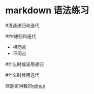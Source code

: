 # markdown 语法练习

#浅谈递归和迭代

###递归和迭代

- 相同点
- 不同点


#什么时候该用递归

#什么时候用迭代


欢迎访问我的[github](https://www.github.com/guoozz)


